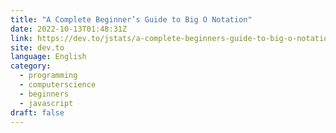 ```yaml
---
title: "A Complete Beginner’s Guide to Big O Notation"
date: 2022-10-13T01:48:31Z
link: https://dev.to/jstats/a-complete-beginners-guide-to-big-o-notation-56lh?utm_medium=RSS&utm_source=news.12bit.vn
site: dev.to
language: English
category:
  - programming
  - computerscience
  - beginners
  - javascript
draft: false
---
```

